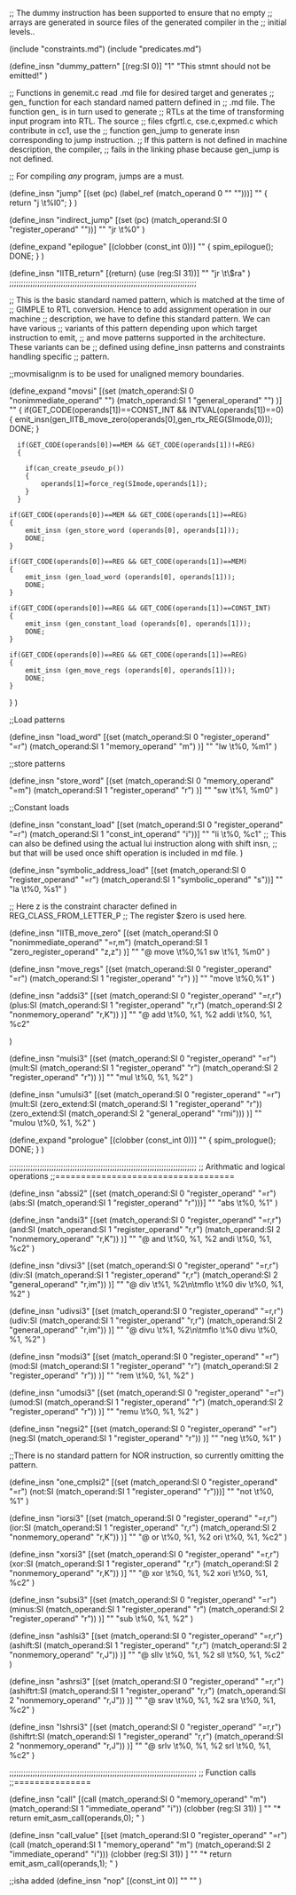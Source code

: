 ;; The dummy instruction has been supported to ensure that no empty
;; arrays are generated in source files of the generated compiler in the
;; initial levels..

(include "constraints.md")
(include "predicates.md")

(define_insn "dummy_pattern"
	[(reg:SI 0)]
	"1"
	"This stmnt should not be emitted!"
)

;; Functions in genemit.c read .md file for desired target and generates
;; gen_<insn-name> function  for each standard named  pattern defined in
;; .md file.  The function gen_<insn-name>  is in turn used  to generate
;; RTLs at the  time of transforming input program into  RTL. The source
;; files  cfgrtl.c,  cse.c,expmed.c which  contribute  in  cc1, use  the
;; function gen_jump to generate insn corresponding to jump instruction.
;; If this pattern is not  defined in machine description, the compiler,
;; fails in the linking phase because gen_jump is not defined.


;; For compiling _any_ program, jumps are a must.

(define_insn "jump"
	[(set (pc) (label_ref (match_operand 0 "" "")))]
	""
	{
		 return "j \\t%l0";
	}
)

(define_insn "indirect_jump"
	[(set (pc) (match_operand:SI 0 "register_operand" ""))]
	""
	"jr \\t%0"
)

(define_expand "epilogue"
	[(clobber (const_int 0))]
	""
	{
		 spim_epilogue();
		 DONE;
	}
)

(define_insn "IITB_return"
	[(return)
	 (use (reg:SI 31))]
	""
	"jr \\t\\$ra"
)
;;;;;;;;;;;;;;;;;;;;;;;;;;;;;;;;;;;;;;;;;;;;;;;;;;;;;;;;;;;;;;;;;;;;;;;;;;;;;;;;

;; This is the basic standard named pattern, which is matched at the time of 
;; GIMPLE to RTL conversion. Hence to add assignment operation in our machine
;; description, we have to define this standard pattern. We can have various
;; variants of this pattern depending upon which target instruction to emit,
;; and move patterns supported in the architecture. These variants can be
;; defined using define_insn patterns and constraints handling specific 
;; pattern.

;;movmisalignm is to be used for unaligned memory boundaries.

(define_expand "movsi"
	[(set (match_operand:SI 0 "nonimmediate_operand" "")
	      (match_operand:SI 1 "general_operand" "")
	)]
""
{
	if(GET_CODE(operands[1])==CONST_INT && INTVAL(operands[1])==0)
	  {
	    emit_insn(gen_IITB_move_zero(operands[0],gen_rtx_REG(SImode,0)));
	    DONE;
  	  }
	  
	  if(GET_CODE(operands[0])==MEM && GET_CODE(operands[1])!=REG)
	  {
	    
	    if(can_create_pseudo_p())
	    {
		    operands[1]=force_reg(SImode,operands[1]);
	    }
  	  }

	if(GET_CODE(operands[0])==MEM && GET_CODE(operands[1])==REG)
	{
	    emit_insn (gen_store_word (operands[0], operands[1]));
	    DONE;
	}

	if(GET_CODE(operands[0])==REG && GET_CODE(operands[1])==MEM)
	{
	    emit_insn (gen_load_word (operands[0], operands[1]));
	    DONE;
	}

	if(GET_CODE(operands[0])==REG && GET_CODE(operands[1])==CONST_INT)
	{
	    emit_insn (gen_constant_load (operands[0], operands[1]));
	    DONE;
	}

	if(GET_CODE(operands[0])==REG && GET_CODE(operands[1])==REG)
	{
	    emit_insn (gen_move_regs (operands[0], operands[1]));
	    DONE;
	}
}
)


;;Load patterns

(define_insn "load_word"
	[(set (match_operand:SI 0 "register_operand" "=r")
	      (match_operand:SI 1 "memory_operand" "m")
	)]
	""
	"lw \\t%0, %m1"
)

;;store patterns

(define_insn "store_word"
	[(set (match_operand:SI 0 "memory_operand" "=m")
	      (match_operand:SI 1 "register_operand" "r")
	)]
	""
	"sw \\t%1, %m0"
)

;;Constant loads

(define_insn "constant_load"
	[(set (match_operand:SI 0 "register_operand" "=r")
	      (match_operand:SI 1 "const_int_operand" "i"))]
	""
	"li \\t%0, %c1"
;; This can also be defined using the actual lui instruction along with shift insn, 
;; but that will be used once shift operation is included in md file.
)

(define_insn "symbolic_address_load" 
	[(set (match_operand:SI 0 "register_operand" "=r")
	      (match_operand:SI 1 "symbolic_operand" "s"))]
	""
	"la \\t%0, %s1"
)

;; Here z is the constraint character defined in REG_CLASS_FROM_LETTER_P
;; The register $zero is used here. 

(define_insn "IITB_move_zero"
	[(set (match_operand:SI 0 "nonimmediate_operand" "=r,m")
	      (match_operand:SI 1 "zero_register_operand" "z,z")
	)]
	""
	"@
	move \\t%0,%1
	sw \\t%1, %m0"
)

(define_insn "move_regs"
      [(set (match_operand:SI 0 "register_operand" "=r")
	    (match_operand:SI 1 "register_operand" "r")
       )]
	""
	"move \\t%0,%1"
)

(define_insn "addsi3"
	[(set (match_operand:SI 0 "register_operand" "=r,r")
	      (plus:SI (match_operand:SI 1 "register_operand" "r,r")
		       (match_operand:SI 2 "nonmemory_operand" "r,K"))
	)]
	""
	"@
	add \\t%0, %1, %2
	addi \\t%0, %1, %c2"

)

(define_insn "mulsi3"
        [(set (match_operand:SI 0 "register_operand" "=r")
              (mult:SI (match_operand:SI 1 "register_operand" "r")
                       (match_operand:SI 2 "register_operand" "r"))
         )]
        ""
        "mul \\t%0, %1, %2"
)

(define_insn "umulsi3"
        [(set (match_operand:SI 0 "register_operand" "=r")
              (mult:SI (zero_extend:SI (match_operand:SI 1 "register_operand" "r"))
                       (zero_extend:SI (match_operand:SI 2 "general_operand" "rmi")))
         )]
        ""
        "mulou \\t%0, %1, %2"
)

(define_expand "prologue"
	[(clobber (const_int 0))]
	""
	{
		 spim_prologue();
		 DONE;
	}
)

;;;;;;;;;;;;;;;;;;;;;;;;;;;;;;;;;;;;;;;;;;;;;;;;;;;;;;;;;;;;;;;;;;;;;;;;;;;;;;;;
;; Arithmatic and logical operations
;;===================================

(define_insn "abssi2"
	[(set (match_operand:SI 0 "register_operand" "=r")
	      (abs:SI (match_operand:SI 1 "register_operand" "r")))]
	""
	"abs \\t%0, %1"
)

(define_insn "andsi3"
        [(set (match_operand:SI 0 "register_operand" "=r,r")
              (and:SI (match_operand:SI 1 "register_operand" "r,r")
                      (match_operand:SI 2 "nonmemory_operand" "r,K"))
         )]
        ""
        "@
         and \\t%0, %1, %2
         andi \\t%0, %1, %c2"
)

(define_insn "divsi3"
        [(set (match_operand:SI 0 "register_operand" "=r,r")
              (div:SI (match_operand:SI 1 "register_operand" "r,r")
                       (match_operand:SI 2 "general_operand" "r,im"))
         )]
        ""
        "@
	div \\t%1, %2\\n\\tmflo \\t%0
	div \\t%0, %1, %2"
)

(define_insn "udivsi3"
        [(set (match_operand:SI 0 "register_operand" "=r,r")
              (udiv:SI (match_operand:SI 1 "register_operand" "r,r")
                       (match_operand:SI 2 "general_operand" "r,im"))
         )]
        ""
        "@
	divu \\t%1, %2\\n\\tmflo \\t%0
	divu \\t%0, %1, %2"
)

(define_insn "modsi3"
        [(set (match_operand:SI 0 "register_operand" "=r")
              (mod:SI (match_operand:SI 1 "register_operand" "r")
                       (match_operand:SI 2 "register_operand" "r"))
         )]
        ""
        "rem \\t%0, %1, %2"
)
                                                                                                    
(define_insn "umodsi3"
        [(set (match_operand:SI 0 "register_operand" "=r")
              (umod:SI (match_operand:SI 1 "register_operand" "r")
                       (match_operand:SI 2 "register_operand" "r"))
         )]
        ""
        "remu \\t%0, %1, %2"
)

(define_insn "negsi2"
        [(set (match_operand:SI 0 "register_operand" "=r")
              (neg:SI (match_operand:SI 1 "register_operand" "r"))
         )]
        ""
        "neg \\t%0, %1"
)

;;There is no standard pattern for NOR instruction, so currently omitting the pattern.

(define_insn "one_cmplsi2"
	[(set (match_operand:SI 0 "register_operand" "=r")
	      (not:SI (match_operand:SI 1 "register_operand" "r")))]
	""
	"not \\t%0, %1"
)

(define_insn "iorsi3"
        [(set (match_operand:SI 0 "register_operand" "=r,r")
              (ior:SI (match_operand:SI 1 "register_operand" "r,r")
                       (match_operand:SI 2 "nonmemory_operand" "r,K"))
         )]
        ""
        "@
	  or \\t%0, %1, %2
	  ori \\t%0, %1, %c2"
)

(define_insn "xorsi3"
        [(set (match_operand:SI 0 "register_operand" "=r,r")
              (xor:SI (match_operand:SI 1 "register_operand" "r,r")
                       (match_operand:SI 2 "nonmemory_operand" "r,K"))
         )]
        ""
        "@
          xor \\t%0, %1, %2
          xori \\t%0, %1, %c2"
)

(define_insn "subsi3"
        [(set (match_operand:SI 0 "register_operand" "=r")
              (minus:SI (match_operand:SI 1 "register_operand" "r")
                       (match_operand:SI 2 "register_operand" "r"))
         )]
        ""
        "sub \\t%0, %1, %2"
)

(define_insn "ashlsi3"
        [(set (match_operand:SI 0 "register_operand" "=r,r")
              (ashift:SI (match_operand:SI 1 "register_operand" "r,r")
                       (match_operand:SI 2 "nonmemory_operand" "r,J"))
         )]
        ""
       "@
	 sllv \\t%0, %1, %2
	 sll \\t%0, %1, %c2"
)

(define_insn "ashrsi3"
        [(set (match_operand:SI 0 "register_operand" "=r,r")
              (ashiftrt:SI (match_operand:SI 1 "register_operand" "r,r")
                       (match_operand:SI 2 "nonmemory_operand" "r,J"))
         )]
        ""
        "@
         srav \\t%0, %1, %2
         sra \\t%0, %1, %c2"
)

(define_insn "lshrsi3"
        [(set (match_operand:SI 0 "register_operand" "=r,r")
              (lshiftrt:SI (match_operand:SI 1 "register_operand" "r,r")
                       (match_operand:SI 2 "nonmemory_operand" "r,J"))
         )]
        ""
        "@
         srlv \\t%0, %1, %2
         srl \\t%0, %1, %c2"
)

;;;;;;;;;;;;;;;;;;;;;;;;;;;;;;;;;;;;;;;;;;;;;;;;;;;;;;;;;;;;;;;;;;;;;;;;;;;;;;;;
;; Function calls
;;===============

(define_insn "call"
	[(call (match_operand:SI 0 "memory_operand" "m")
	       (match_operand:SI 1 "immediate_operand" "i"))
	 (clobber (reg:SI 31))
	]
	""
	"*
		return emit_asm_call(operands,0);
	"
)

(define_insn "call_value"
	[(set (match_operand:SI 0 "register_operand" "=r")
	      (call (match_operand:SI 1 "memory_operand" "m")
		    (match_operand:SI 2 "immediate_operand" "i")))
	 (clobber (reg:SI 31))
	]
	""
	"*
		return emit_asm_call(operands,1);
        "
)

;;isha added
(define_insn "nop"
  [(const_int 0)]
  ""
  ""
)

